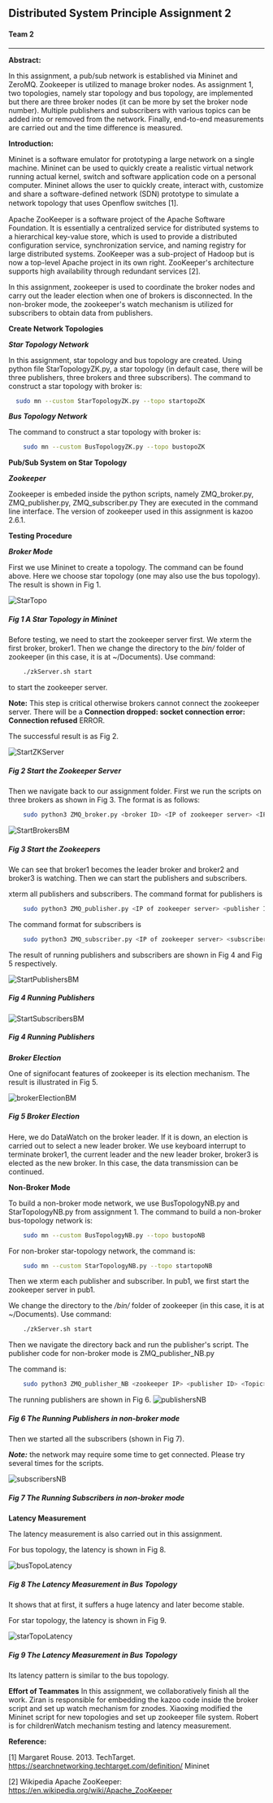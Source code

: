 
## Distributed System Principle Assignment 2

#### Team 2

*****
**Abstract:**

In this assignment, a pub/sub network is established via Mininet and ZeroMQ. 
Zookeeper is utilized to manage broker nodes. As assignment 1,
two topologies, namely star topology and bus topology, are implemented but there are three broker nodes (it can be more by set the broker node number). 
Multiple publishers and subscribers with various topics can be added into or removed from the network. 
Finally, end-to-end measurements are carried out and the time difference is measured.

**Introduction:**

Mininet is a software emulator for prototyping a large network on a single machine. 
Mininet can be used to quickly create a realistic virtual network running actual kernel, switch and software application code on a personal computer. 
Mininet allows the user to quickly create, interact with, customize and share a software-defined network (SDN) prototype to simulate a network topology that uses Openﬂow switches [1]. 

Apache ZooKeeper is a software project of the Apache Software Foundation. 
It is essentially a centralized service for distributed systems to a hierarchical key-value store, 
which is used to provide a distributed configuration service, synchronization service, and naming registry for large distributed systems. 
ZooKeeper was a sub-project of Hadoop but is now a top-level Apache project in its own right. 
ZooKeeper's architecture supports high availability through redundant services [2].

In this assignment, zookeeper is used to coordinate the broker nodes and carry out the leader election 
when one of brokers is disconnected. In the non-broker mode, the zookeeper's watch mechanism is utilized for 
subscribers to obtain data from publishers.

**Create Network Topologies**

***Star Topology Network***

In this assignment, star topology and bus topology are created. 
Using python file StarTopologyZK.py, a star topology 
(in default case, there will be three publishers, three brokers and three subscribers). 
The command to construct a star topology with broker is: 
       
   ```bash 
     sudo mn --custom StarTopologyZK.py --topo startopoZK
   ```

***Bus Topology Network***

 The command to construct a star topology with broker is: 
 
 ```bash 
     sudo mn --custom BusTopologyZK.py --topo bustopoZK
 ```
 

**Pub/Sub System on Star Topology**

***Zookeeper***

Zookeeper is embeded inside the python scripts, namely ZMQ_broker.py, ZMQ_publisher.py, ZMQ_subscriber.py 
They are executed in the command line interface. The version of zookeeper used in this assignment is kazoo 2.6.1.

**Testing Procedure**

***Broker Mode***

First we use Mininet to create a topology. The command can be found above. Here we choose star topology 
(one may also use the bus topology). The result is shown in Fig 1.

![StarTopo](./Pictures/startopoZK.jpg)

##### Fig 1 A Star Topology in Mininet

Before testing, we need to start the zookeeper server first. We xterm the first broker, broker1. 
Then we change the directory to the _bin/_ folder of zookeeper (in this case, it is at ~/Documents).
Use command:

 ```bash 
     ./zkServer.sh start
 ```
to start the zookeeper server.

**Note:** This step is critical otherwise brokers cannot connect the zookeeper server. There will be a 
**Connection dropped: socket connection error: Connection refused** ERROR.

The successful result is as Fig 2.

![StartZKServer](./Pictures/startZKServer.jpg)

##### Fig 2 Start the Zookeeper Server

Then we navigate back to our assignment folder. 
First we run the scripts on three brokers as shown in Fig 3. The format is as follows:

 ```bash 
     sudo python3 ZMQ_broker.py <broker ID> <IP of zookeeper server> <IP of itself>
 ```
 
 ![StartBrokersBM](./Pictures/startBrokerBM.jpg)

##### Fig 3 Start the Zookeepers

We can see that broker1 becomes the leader broker and broker2 and broker3 is watching.
Then we can start the publishers and subscribers.

xterm all publishers and subscribers. The command format for publishers is 


 ```bash 
     sudo python3 ZMQ_publisher.py <IP of zookeeper server> <publisher ID> <Topic>
 ```
 The command format for subscribers is 


 ```bash 
     sudo python3 ZMQ_subscriber.py <IP of zookeeper server> <subscriber ID> <Topic>
 ```
 The result of running publishers and subscribers are shown in Fig 4 and Fig 5 respectively.
 
  ![StartPublishersBM](./Pictures/startPubsBM.jpg)

##### Fig 4 Running Publishers

  ![StartSubscribersBM](./Pictures/startSubsBM.jpg)

##### Fig 4 Running Publishers

***Broker Election***

One of signifocant features of zookeeper is its election mechanism. The result is illustrated in Fig 5.

  ![brokerElectionBM](./Pictures/brokerElection.jpg)

##### Fig 5 Broker Election

Here, we do DataWatch 
on the broker leader. If it is down, an election is carried out to select a new leader broker.
We use keyboard interrupt to terminate broker1, the current leader and
 the new leader broker, broker3 is elected as the new broker. In this case, the data transmission can be continued.
 
**Non-Broker Mode**

To build a non-broker mode network, we use BusTopologyNB.py and StarTopologyNB.py from assignment 1.
The command to build a non-broker bus-topology network is:

 ```bash 
     sudo mn --custom BusTopologyNB.py --topo bustopoNB
 ```

For non-broker star-topology network, the command is:
 ```bash 
     sudo mn --custom StarTopologyNB.py --topo startopoNB
 ```

Then we xterm each publisher and subscriber. In pub1, we first start the zookeeper server in pub1.

We change the directory to the _/bin/_ folder of zookeeper (in this case, it is at ~/Documents).
Use command:

 ```bash 
     ./zkServer.sh start
 ```

Then we navigate the directory back and run the publisher's script. The publisher code for non-broker mode is ZMQ_publisher_NB.py

The command is:

 ```bash 
     sudo python3 ZMQ_publisher_NB <zookeeper IP> <publisher ID> <Topic> <its own IP>
 ```
 
 The running publishers are shown in Fig 6.
 ![publishersNB](./Pictures/pubsBusNB.jpg)

##### Fig 6 The Running Publishers in non-broker mode


Then we started all the subscribers (shown in Fig 7).

***Note:*** the network may require some time to get connected. 
Please try several times for the scripts.

 ![subscribersNB](./Pictures/subBusNB.jpg)

##### Fig 7 The Running Subscribers in non-broker mode

**Latency Measurement**

The latency measurement is also carried out in this assignment.

For bus topology, the latency is shown in Fig 8.

 ![busTopoLatency](./Pictures/BTZKSubscriber2.png)
 ##### Fig 8 The Latency Measurement in Bus Topology
 
 It shows that at first, it suffers a huge latency and later become stable.
 
 For star topology, the latency is shown in Fig 9.
 
 ![starTopoLatency](./Pictures/STZKSubscriber2.png)
 ##### Fig 9 The Latency Measurement in Bus Topology

Its latency pattern is similar to the bus topology.

**Effort of Teammates**
In this assignment, we collaboratively finish all the work. 
Ziran is responsible for embedding the kazoo code inside the broker script and set up watch mechanism for znodes.
Xiaoxing modified the Mininet script for new topologies and set up zookeeper file system.
Robert is for childrenWatch mechanism testing and latency measurement.

**Reference:**

[1] Margaret Rouse. 2013. TechTarget. https://searchnetworking.techtarget.com/definition/ Mininet 

[2] Wikipedia Apache ZooKeeper: https://en.wikipedia.org/wiki/Apache_ZooKeeper 
